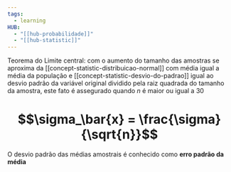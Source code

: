 ```yaml
---
tags:
  - learning
HUB:
  - "[[hub-probabilidade]]"
  - "[[hub-statistic]]"
---
```



Teorema do Limite central: com o aumento do tamanho das amostras se aproxima da [[concept-statistic-distribuicao-normal]] com média igual a média da população e [[concept-statistic-desvio-do-padrao]] igual ao desvio padrão da variável original dividido pela raiz quadrada do tamanho da amostra, este fato é assegurado quando $n$ é maior ou igual a  30

# $$\sigma_\bar{x} = \frac{\sigma}{\sqrt{n}}$$

O desvio padrão das médias amostrais é conhecido como **erro padrão da média**




